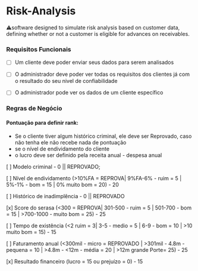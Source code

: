 # Risk-Analysis
⚠️software designed to simulate risk analysis based on customer data, defining whether or not a customer is eligible for advances on receivables.

### Requisitos Funcionais

- [ ] Um cliente deve poder enviar seus dados para serem analisados

- [ ] O administrador deve poder ver todas os requisitos dos clientes já com o resultado do seu nivel de confiabilidade

- [ ] O administrador pode ver os dados de um cliente específico

### Regras de Negócio

#### Pontuação para definir rank:
- Se o cliente tiver algum histórico criminal, ele deve ser Reprovado, caso não tenha ele não recebe nada de pontuação
- se o nível de endividamento do cliente 
- o lucro deve ser definido pela receita anual - despesa anual


[ ] Modelo criminal - 0 || REPROVADO;

[ ] Nível de endividamento (>10%FA = REPROVA| 9%FA-6% - ruim = 5 | 5%-1% - bom = 15 | 0% muito bom = 20)  - 20

[ ] Histórico de inadimplência - 0  || REPROVADO

[x] Score do serasa (<300 = REPROVA| 301-500 - ruim = 5 | 501-700 -  bom = 15 | >700-1000 - muito bom = 25) - 25

[ ] Tempo de existência (<2 ruim = 3| 3-5 - medio = 5 | 6-9 - bom = 10 | >10 muito bom = 15) - 15

[ ] Faturamento anual (<300mil - micro = REPROVADO | >301mil - 4.8m - pequena = 10 | >4.8m - <12m - média = 20 | >12m grande Porte= 25) - 25

[x] Resultado financeiro (lucro = 15 ou prejuízo = 0) - 15


